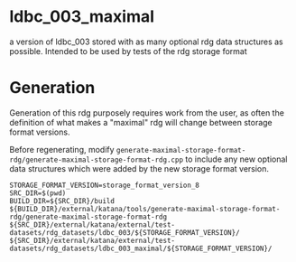 # ldbc_003_maximal

a version of ldbc_003 stored with as many optional rdg data structures as possible.
Intended to be used by tests of the rdg storage format

# Generation

Generation of this rdg purposely requires work from the user, as often the definition of what makes a "maximal" rdg
will change between storage format versions.

Before regenerating, modify `generate-maximal-storage-format-rdg/generate-maximal-storage-format-rdg.cpp` to include any new optional data structures which were added by the new storage format version. 


```
STORAGE_FORMAT_VERSION=storage_format_version_8
SRC_DIR=$(pwd)
BUILD_DIR=${SRC_DIR}/build
${BUILD_DIR}/external/katana/tools/generate-maximal-storage-format-rdg/generate-maximal-storage-format-rdg ${SRC_DIR}/external/katana/external/test-datasets/rdg_datasets/ldbc_003/${STORAGE_FORMAT_VERSION}/ ${SRC_DIR}/external/katana/external/test-datasets/rdg_datasets/ldbc_003_maximal/${STORAGE_FORMAT_VERSION}/
```


